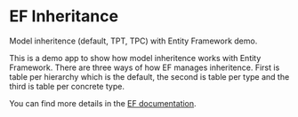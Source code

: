 # EF Inheritance

Model inheritence (default, TPT, TPC) with Entity Framework demo. 

This is a demo app to show how model inheritence works with Entity Framework. There are 
three ways of how EF manages inheritence. First is table per hierarchy which is the default, 
the second is table per type and the third is table per concrete type.

You can find more details in the [EF documentation](https://learn.microsoft.com/en-us/ef/core/modeling/inheritance).